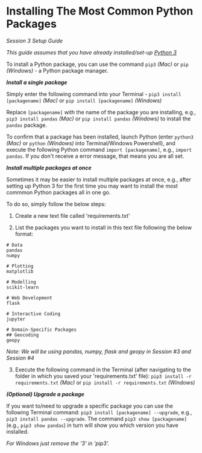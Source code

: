 # Installing The Most Common Python Packages

*Session 3 Setup Guide*

*This guide assumes that you have already installed/set-up [Python 3](/session2/setup_python.md)*

To install a Python package, you can use the command ```pip3``` *(Mac)* or ```pip``` *(Windows)* - a Python package manager. 

***Install a single package***

Simply enter the following command into your Terminal - ```pip3 install [packagename]``` *(Mac)* or ```pip install [packagename]``` *(Windows)*

Replace ```[packagename]``` with the name of the package you are installing, e.g., ````pip3 install pandas```` *(Mac)* or ```pip install pandas``` *(Windows)* to install the ```pandas``` package. 

To confirm that a package has been installed, launch Python (enter ```python3``` *(Mac)* or ```python``` *(Windows)* into Terminal/Windows Powershell), and execute the following Python command ```import [packagename]```, e.g., ```import pandas```. If you don't receive a error message, that means you are all set.  

***Install multiple packages at once***

Sometimes it may be easier to install multiple packages at once, e.g., after setting up Python 3 for the first time you may want to install the most commmon Python packages all in one go. 

To do so, simply follow the below steps: 

1) Create a new text file called 'requirements.txt'

2) List the packages you want to install in this text file following the below format:

```
# Data
pandas
numpy

# Plotting
matplotlib

# Modelling
scikit-learn

# Web Development
flask

# Interactive Coding
jupyter

# Domain-Specific Packages
## Geocoding
geopy
```
*Note: We will be using pandas, numpy, flask and geopy in Session #3 and Session #4*


3) Execute the following command in the Terminal (after navigating to the folder in which you saved your 'requirements.txt' file): ```pip3 install -r requirements.txt``` *(Mac)* or ```pip install -r requirements.txt``` *(Windows)*

***(Optional) Upgrade a package***

If you want to/need to upgrade a specific package you can use the following Terminal command: ```pip3 install [packagename] --upgrade```, e.g., ```pip3 install pandas --upgrade```. The command ```pip3 show [packagename]``` (e.g., ```pip3 show pandas```) in turn will show you which version you have installed. 

*For Windows just remove the '3' in 'pip3'.*





